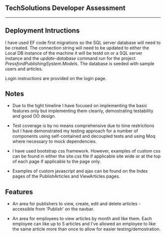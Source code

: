 TechSolutions Developer Assessment
----------------------------------
----------------------------------

Deployment Intructions
----------------------

I have used EF code first migrations so the SQL server database will need to be created. The connection string will need to be updated to either the Local DB instance of the machine it will be testd on or a SQL server instance and the *update-database* command run for the project *PressfordPublishingSystem.Models*. The database is seeded with sample users and articles.

Login instructions are provided on the login page.


Notes
-----

* Due to the tight timeline I have focused on implementing the basic features only but implementing them cleanly, demostrating testability and good OO design.

* Test coverage is by no means comprehensive due to time restrictions but I have demonstrated my testing approach for a number of components using self-contained and decoupled tests and using Moq where necessary to mock dependencies.

* I have used bootstrap css framework. However, examples of custom css can be found in either the site.css file if applicable site wide or at the top of each page if applicable to the page only.

* Examples of custom javascript and ajax can be found on the Index pages of the PublishArticles and ViewArticles pages.


Features
--------

* An area for publishers to view, create, edit and delete articles - accessible from 'Publish' on the navbar.

* An area for employees to view articles by month and like them. Each employee can like up to 5 articles and I've allowed an employee to like the same article more than once to allow for easier testing/demostration.
